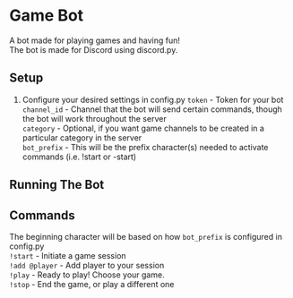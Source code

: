 # Game Bot

A bot made for playing games and having fun!<br />
The bot is made for Discord using discord.py.

## Setup

1. Configure your desired settings in config.py
`token` - Token for your bot<br />
`channel_id` - Channel that the bot will send certain commands, though the bot will work throughout the server<br />
`category` - Optional, if you want game channels to be created in a particular category in the server<br />
`bot_prefix` - This will be the prefix character(s) needed to activate commands (i.e. !start or -start)

## Running The Bot


## Commands
The beginning character will be based on how `bot_prefix` is configured in config.py<br />
`!start` - Initiate a game session<br />
`!add @player` - Add player to your session<br />
`!play` - Ready to play! Choose your game.<br />
`!stop` - End the game, or play a different one
